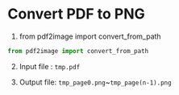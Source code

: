 # Convert PDF to PNG

1. from pdf2image import convert_from_path
```python:PDFtoPNG.py
from pdf2image import convert_from_path
```

2. Input file : `tmp.pdf`

3. Output file: `tmp_page0.png`~`tmp_page(n-1).png`


